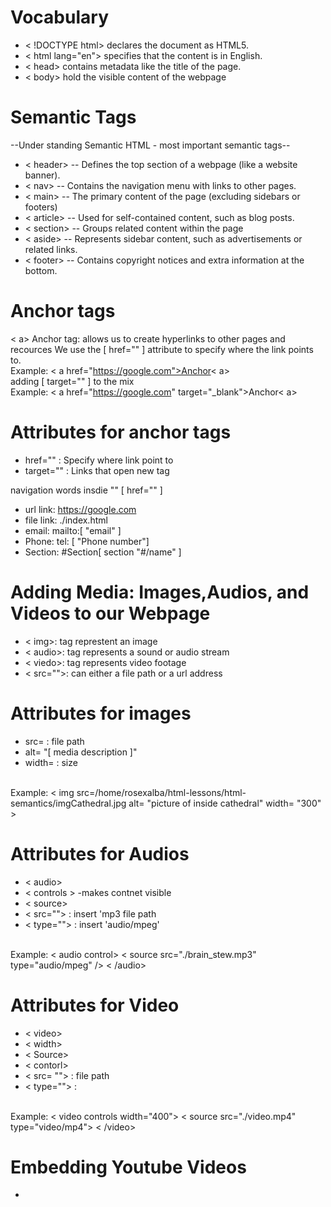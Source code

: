 # Vocabulary 

- < !DOCTYPE html> declares the document as HTML5.
- < html lang="en"> specifies that the content is in English.
- < head> contains metadata like the title of the page.
- < body> hold the visible content of the webpage 


# Semantic Tags 
--Under standing Semantic HTML - most important semantic tags--
- < header> -- Defines the top section of a webpage (like a website banner).
- < nav> -- Contains the navigation menu with links to other pages.
- < main> -- The primary content of the page (excluding sidebars or footers)
- < article> -- Used for self-contained content, such as blog posts.
- < section> -- Groups related content within the page
- < aside> -- Represents sidebar content, such as advertisements or related links.
- < footer> -- Contains copyright notices and extra information at the bottom.

# Anchor tags
< a> Anchor tag: allows us to create hyperlinks to other pages and recources
 We use the [ href="" ] attribute to specify where the link points to.
 <br/>
 Example: < a href="https://google.com">Anchor< a>
 <br/>
 adding [ target="" ] to the mix
 <br/>
 Example: < a href="https://google.com" target="_blank">Anchor< a>

# Attributes for anchor tags 
- href="" : Specify where link point to 
- target="" : Links that open new tag 

navigation words insdie "" [ href="" ]
- url link: https://google.com
- file link: ./index.html
- email: mailto:[ "email" ]
- Phone: tel: [ "Phone number"]
- Section: #Section[ section "#/name" ]

# Adding Media: Images,Audios, and Videos to our Webpage
- < img>: tag represtent an image
- < audio>: tag represents a sound or audio stream
- < viedo>: tag represents video footage
- < src="">: can either a file path or a url address

# Attributes for images
- src= : file path 
- alt= "[  media description ]"
- width= : size 
<br/>
Example: < img src=/home/rosexalba/html-lessons/html-semantics/imgCathedral.jpg alt= "picture of inside cathedral" width= "300" > 

# Attributes for Audios 
- < audio>
- < controls > -makes contnet visible
- < source>
- < src=""> : insert 'mp3 file path
- < type=""> : insert 'audio/mpeg'
<br/>
Example: < audio control> < source src="./brain_stew.mp3" type="audio/mpeg" /> < /audio>

# Attributes for Video
- < video>
- < width>
- < Source>
- < contorl>
- < src= ""> : file path
- < type=""> : 
<br/>
Example:  < video controls width="400"> < source src="./video.mp4" type="video/mp4"> < /video>

# Embedding Youtube Videos
- 



